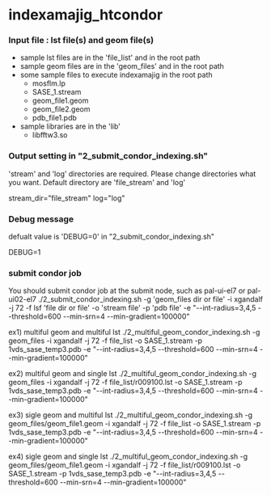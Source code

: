 # indexamajig_htcondor

### Input file : lst file(s) and geom file(s)
 - sample lst files are in the 'file_list' and in the root path
 - sample geom files are in the 'geom_files' and in the root path
 - some sample files to execute indexamajig in the root path
   * mosflm.lp
   * SASE_1.stream
   * geom_file1.geom
   * geom_file2.geom
   * pdb_file1.pdb
 - sample libraries are in the 'lib'
   * libfftw3.so

### Output setting in "2_submit_condor_indexing.sh"
'stream' and 'log' directories are required. Please change directories what you want.
Default directory are 'file_stream' and 'log'

  stream_dir="file_stream"
  log="log"

### Debug message
defualt value is 'DEBUG=0' in "2_submit_condor_indexing.sh"

  DEBUG=1


### submit condor job
You should submit condor job at the submit node, such as pal-ui-el7 or pal-ui02-el7
./2_submit_condor_indexing.sh -g 'geom_files dir or file' -i xgandalf -j 72 -f lsf 'file dir or file' -o 'stream file' -p 'pdb file' -e "--int-radius=3,4,5 --threshold=600 --min-srn=4 --min-gradient=100000"

ex1) multiful geom and multiful lst
./2_multiful_geom_condor_indexing.sh -g geom_files -i xgandalf -j 72 -f file_list -o SASE_1.stream -p 1vds_sase_temp3.pdb -e "--int-radius=3,4,5 --threshold=600 --min-srn=4 --min-gradient=100000"

ex2) multiful geom and single lst
./2_multiful_geom_condor_indexing.sh -g geom_files -i xgandalf -j 72 -f file_list/r009100.lst -o SASE_1.stream -p 1vds_sase_temp3.pdb -e "--int-radius=3,4,5 --threshold=600 --min-srn=4 --min-gradient=100000"

ex3) sigle geom and multiful lst
./2_multiful_geom_condor_indexing.sh -g geom_files/geom_file1.geom -i xgandalf -j 72 -f file_list -o SASE_1.stream -p 1vds_sase_temp3.pdb -e "--int-radius=3,4,5 --threshold=600 --min-srn=4 --min-gradient=100000"

ex4) sigle geom and single lst
./2_multiful_geom_condor_indexing.sh -g geom_files/geom_file1.geom -i xgandalf -j 72 -f file_list/r009100.lst -o SASE_1.stream -p 1vds_sase_temp3.pdb -e "--int-radius=3,4,5 --threshold=600 --min-srn=4 --min-gradient=100000"

